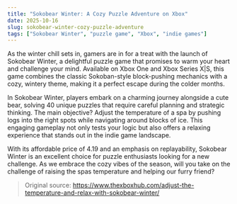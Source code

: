 ```yaml
---
title: "Sokobear Winter: A Cozy Puzzle Adventure on Xbox"
date: 2025-10-16
slug: sokobear-winter-cozy-puzzle-adventure
tags: ["Sokobear Winter", "puzzle game", "Xbox", "indie games"]
---
```

As the winter chill sets in, gamers are in for a treat with the launch of Sokobear Winter, a delightful puzzle game that promises to warm your heart and challenge your mind. Available on Xbox One and Xbox Series X|S, this game combines the classic Sokoban-style block-pushing mechanics with a cozy, wintery theme, making it a perfect escape during the colder months.

In Sokobear Winter, players embark on a charming journey alongside a cute bear, solving 40 unique puzzles that require careful planning and strategic thinking. The main objective? Adjust the temperature of a spa by pushing logs into the right spots while navigating around blocks of ice. This engaging gameplay not only tests your logic but also offers a relaxing experience that stands out in the indie game landscape.

With its affordable price of 4.19 and an emphasis on replayability, Sokobear Winter is an excellent choice for puzzle enthusiasts looking for a new challenge. As we embrace the cozy vibes of the season, will you take on the challenge of raising the spas temperature and helping our furry friend?

> Original source: https://www.thexboxhub.com/adjust-the-temperature-and-relax-with-sokobear-winter/